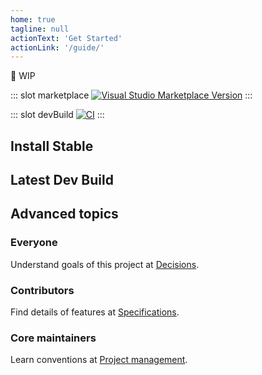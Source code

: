 ```yaml
---
home: true
tagline: null
actionText: 'Get Started'
actionLink: '/guide/'
---
```


<!-- markdownlint-disable-file MD041 -->

🚧 WIP

<!-- #region: Markdown Slots -->

::: slot marketplace
[![Visual Studio Marketplace Version](https://img.shields.io/visual-studio-marketplace/v/yzhang.markdown-all-in-one?label=Visual%20Studio%20Marketplace&logo=visual-studio-code)](https://marketplace.visualstudio.com/items?itemName=yzhang.markdown-all-in-one)
:::

::: slot devBuild
[![CI](https://github.com/yzhang-gh/vscode-markdown/workflows/CI/badge.svg?event=push)](https://github.com/yzhang-gh/vscode-markdown/actions?query=workflow%3ACI+event%3Apush+is%3Asuccess)
:::

<!-- #endregion: Markdown Slots -->

<!-- #region: Download -->

<!-- markdownlint-disable MD033 -->

<div class="features">
  <div class="feature">
    <h2>Install Stable</h2>
    <Content slot-key="marketplace"/>
  </div>
  <div class="feature">
    <h2>Latest Dev Build</h2>
    <Content slot-key="devBuild"/>
  </div>
</div>

<!-- markdownlint-enable MD033 -->

<!-- #endregion: Download -->

## Advanced topics

### Everyone

Understand goals of this project at [Decisions](/decisions/).

### Contributors

Find details of features at [Specifications](/specs/).

### Core maintainers

Learn conventions at [Project management](/project-management/).
